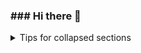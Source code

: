 ### ### Hi there 👋
<!--

**oldgerman/oldgerman** is a ✨ _special_ ✨ repository because its `README.md` (this file) appears on your GitHub profile.

Here are some ideas to get you started:

- 🔭 I’m currently working on ...
- 🌱 I’m currently learning ...
- 👯 I’m looking to collaborate on ...
- 🤔 I’m looking for help with ...
- 💬 Ask me about ...
- 📫 How to reach me: ...
- 😄 Pronouns: ...
- ⚡ Fun fact: ...
-->

<!-- 
Github使用带 <details> 标记的折叠部分信息来简化 Markdown 
https://docs.github.com/zh/get-started/writing-on-github/working-with-advanced-formatting/organizing-information-with-collapsed-sections
--!>
<details>

<summary>Tips for collapsed sections</summary>

<!-- 
Github统计卡片: 显示Stats
https://github.com/anuraghazra/github-readme-stats/blob/master/docs/readme_cn.md 
-->
<!-- Github统计卡片: 显示常用的编程语言 -->
<!--
![OldGerman's Most used languages](https://github-readme-stats.vercel.app/api/top-langs?username=oldgerman&show_icons=true&count_private=true&theme=gotham)
-->
[![OldGerman's GitHub stats](https://github-readme-stats.vercel.app/api?username=oldgerman)](https://github.com/anuraghazra/github-readme-stats)![OldGerman's Most used languages](https://github-readme-stats.vercel.app/api/top-langs/?username=oldgerman&layout=compact&hide_border=true&langs_count=10)

</details>

